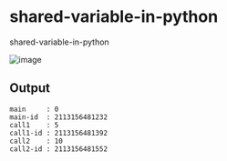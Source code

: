 # shared-variable-in-python
shared-variable-in-python


![image](https://user-images.githubusercontent.com/39219223/189295495-aa2c9000-d29d-4a8e-b890-2228de297a89.png)

## Output

```
main     : 0
main-id  : 2113156481232 
call1    : 5  
call1-id : 2113156481392  
call2    : 10  
call2-id : 2113156481552  
```

